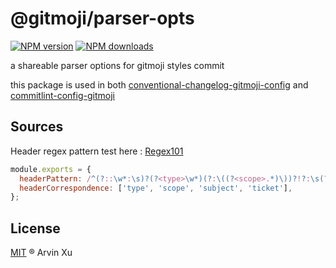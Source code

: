 # @gitmoji/parser-opts

[![NPM version][version-image]][version-url] [![NPM downloads][download-image]][download-url]

a shareable parser options for gitmoji styles commit

this package is used in both [conventional-changelog-gitmoji-config](../changelog) and [commitlint-config-gitmoji](../config)

## Sources

Header regex pattern test here : [Regex101](https://regex101.com/r/YxXWi5/9)

```js
module.exports = {
  headerPattern: /^(?::\w*:\s)?(?<type>\w*)(?:\((?<scope>.*)\))?!?:\s(?<subject>(?:(?!#).)*(?:(?!\s).))\s?(?<ticket>#\d*)?$/,
  headerCorrespondence: ['type', 'scope', 'subject', 'ticket'],
};
```

## License

[MIT](../../LICENSE) ® Arvin Xu

<!-- npm url -->

[version-image]: http://img.shields.io/npm/v/@gitmoji/parser-opts.svg?color=deepgreen&label=latest
[version-url]: http://npmjs.org/package/@gitmoji/parser-opts
[download-image]: https://img.shields.io/npm/dm/@gitmoji/parser-opts.svg
[download-url]: https://npmjs.org/package/@gitmoji/parser-opts
